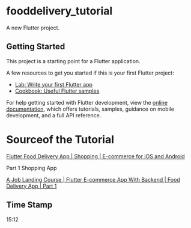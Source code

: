 # fooddelivery_tutorial

A new Flutter project.

## Getting Started

This project is a starting point for a Flutter application.

A few resources to get you started if this is your first Flutter project:

- [Lab: Write your first Flutter app](https://docs.flutter.dev/get-started/codelab)
- [Cookbook: Useful Flutter samples](https://docs.flutter.dev/cookbook)

For help getting started with Flutter development, view the
[online documentation](https://docs.flutter.dev/), which offers tutorials,
samples, guidance on mobile development, and a full API reference.

# Sourceof the Tutorial
[Flutter Food Delivery App | Shopping | E-commerce for iOS and Android ](https://www.dbestech.com/tutorials/flutter-food-delivery-app-e-commerce-for-ios-and-android)

Part 1 Shopping App

[A Job Landing Course | Flutter E-commerce App With Backend | Food Delivery App | Part 1](https://www.youtube.com/watch?v=7dAt-JMSCVQ&feature=youtu.be)

## Time Stamp

15:12